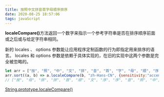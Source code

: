 ```yaml
---
title: 按照中文拼音首字母顺序排序
date: 2020-08-25 18:57:06
tags: javaScript
---
```


<b class="bgc-e4e6e8">localeCompare()</b>方法返回一个数字来指示一个参考字符串是否在排序顺序前面或之后或与给定字符串相同。

<!-- more -->

新的 locales 、 options 参数能让应用程序定制函数的行为即指定用来排序的语言。
locales 和 options 参数是依赖于具体实现的，在旧的实现中这两个参数是完全被忽略的。

```javascript
let arr = ["按", "照", "中", "文", "拼", "音", "首", "字", "母", "顺", "序", "排", "序"];
arr.sort((a, b) => a.localeCompare(b, "zh-Hans-CN", {sensitivity:"accent"}))
// ["按", "母", "排", "拼", "首", "顺", "文", "序", "序", "音", "照", "中", "字"]
```

[String.prototype.localeCompare()](https://developer.mozilla.org/zh-CN/docs/Web/JavaScript/Reference/Global_Objects/String/localeCompare)
